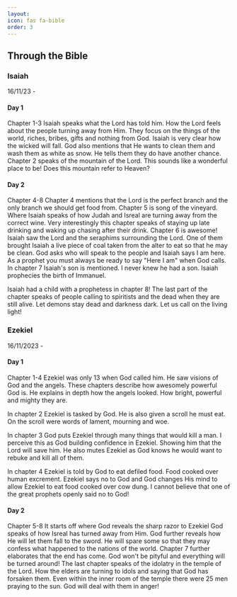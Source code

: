 ```yaml
---
layout: 
icon: fas fa-bible
order: 3
---
```


## Through the Bible
### Isaiah
16/11/23 - 
#### Day 1
Chapter 1-3
Isaiah speaks what the Lord has told him. How the Lord feels about the people turning away from Him. They focus on the things of the world, riches, bribes, gifts and nothing from God. Isaiah is very clear how the wicked will fall. God also mentions that He wants to clean them and wash them as white as snow. He tells them they do have another chance. Chapter 2 speaks of the mountain of the Lord. This sounds like a wonderful place to be! Does this mountain refer to Heaven?

#### Day 2
Chapter 4-8
Chapter 4 mentions that the Lord is the perfect branch and the only branch we should get food from. Chapter 5 is song of the vineyard. Where Isaiah speaks of how Judah and Isreal are turning away from the correct wine. Very interestingly this chapter speaks of staying up late drinking and waking up chasing after their drink. Chapter 6 is awesome! Isaiah saw the Lord and the seraphims surrounding the Lord. One of them brought Isaiah a live piece of coal taken from the alter to eat so that he may be clean. God asks who will speak to the people and Isaiah says I am here. As a prophet you must always be ready to say "Here I am" when God calls. In chapter 7 Isaiah's son is mentioned. I never knew he had a son. Isaiah prophecies the birth of Immanuel.

Isaiah had a child with a prophetess in chapter 8! The last part of the chapter speaks of people calling to spiritists and the dead when they are still alive. Let demons stay dead and darkness dark. Let us call on the living light!

### Ezekiel
16/11/2023 -
#### Day 1
Chapter 1-4
Ezekiel was only 13 when God called him. He saw visions of God and the angels. These chapters describe how awesomely powerful God is. He explains in depth how the angels looked. How bright, powerful and mighty they are. 

In chapter 2 Ezekiel is tasked by God. He is also given a scroll he must eat. On the scroll were words of lament, mourning and woe.

In chapter 3 God puts Ezekiel through many things that would kill a man. I perceive this as God building confidence in Ezekiel. Showing him that the Lord will save him. He also mutes Ezekiel as God knows he would want to rebuke and kill all of them.

In chapter 4 Ezekiel is told by God to eat defiled food. Food cooked over human excrement. Ezekiel says no to God and God changes His mind to allow Ezekiel to eat food cooked over cow dung. I cannot believe that one of the great prophets openly said no to God!

#### Day 2
Chapter 5-8
It starts off where God reveals the sharp razor to Ezekiel God speaks of how Isreal has turned away from Him. God further reveals how He will let them fall to the sword. He will spare some so that they may confess what happened to the nations of the world. Chapter 7 further elaborates that the end has come. God won't be pityful and everything will be turned around! The last chapter speaks of the idolatry in the temple of the Lord. How the elders are turning to idols and saying that God has forsaken them. Even within the inner room of the temple there were 25 men praying to the sun. God will deal with them in anger!